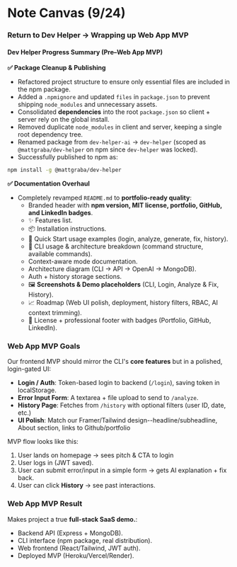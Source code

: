 # Note Canvas (9/24)

### Return to Dev Helper → Wrapping up Web App MVP
#### Dev Helper Progress Summary (Pre–Web App MVP)
**✅ Package Cleanup & Publishing**
- Refactored project structure to ensure only essential files are included in the npm package.
- Added a `.npmignore` and updated `files` in `package.json` to prevent shipping `node_modules` and unnecessary assets.
- Consolidated **dependencies** into the root `package.json` so client + server rely on the global install.
- Removed duplicate `node_modules` in client and server, keeping a single root dependency tree.
- Renamed package from `dev-helper-ai` → `dev-helper` (scoped as `@mattgraba/dev-helper` on npm since `dev-helper` was locked).
- Successfully published to npm as:
```bash
npm install -g @mattgraba/dev-helper
```

**✅ Documentation Overhaul**
- Completely revamped `README.md` to **portfolio-ready quality**:
    - Branded header with **npm version, MIT license, portfolio, GitHub, and LinkedIn badges**.
    - ✨ Features list.
    - 📦 Installation instructions.
    - 🚀 Quick Start usage examples (login, analyze, generate, fix, history).
    - 🧩 CLI usage & architecture breakdown (command structure, available commands).
    - Context-aware mode documentation.
    - Architecture diagram (CLI → API → OpenAI → MongoDB).
    - Auth + history storage sections.
    - 🖼 **Screenshots & Demo placeholders** (CLI, Login, Analyze & Fix, History).
    - 📈 Roadmap (Web UI polish, deployment, history filters, RBAC, AI context trimming).
    - 📜 License + professional footer with badges (Portfolio, GitHub, LinkedIn).

### Web App MVP Goals
Our frontend MVP should mirror the CLI's **core features** but in a polished, login-gated UI:
- **Login / Auth**: Token-based login to backend (`/login`), saving token in localStorage.
- **Error Input Form**: A textarea + file upload to send to `/analyze`.
- **History Page**: Fetches from `/history` with optional filters (user ID, date, etc.)
- **UI Polish**: Match our Framer/Tailwind design--headline/subheadline, About section, links to Github/portfolio

MVP flow looks like this:
1. User lands on homepage → sees pitch & CTA to login
2. User logs in (JWT saved).
3. User can submit error/input in a simple form → gets AI explanation + fix back.
4. User can click **History** → see past interactions.

### Web App MVP Result
Makes project a true **full-stack SaaS demo.**:
- Backend API (Express + MongoDB).
- CLI interface (npm package, real distribution).
- Web frontend (React/Tailwind, JWT auth).
- Deployed MVP (Heroku/Vercel/Render).